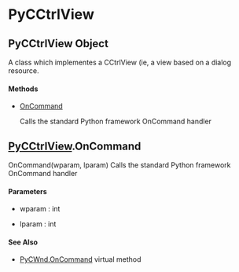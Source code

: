 # PyCCtrlView

## PyCCtrlView Object



A class which implementes a CCtrlView \(ie, a view based on a dialog resource\.

#### Methods


  - [OnCommand](PyCCtrlView.md#pycctrlviewoncommand)

    Calls the standard Python framework OnCommand handler&nbsp;


## [PyCCtrlView](#pycctrlview)\.OnCommand

OnCommand\(wparam, lparam\)
Calls the standard Python framework OnCommand handler

#### Parameters


  - wparam : int

    

  - lparam : int

    

#### See Also


  - [PyCWnd\.OnCommand](PyCWnd.md#pycwndoncommand_virtual) virtual method